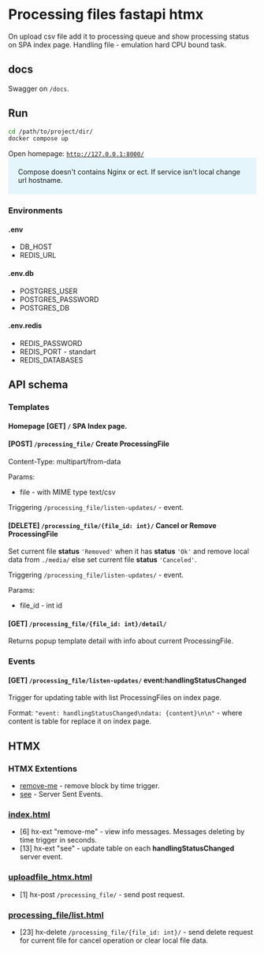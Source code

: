 # Processing files fastapi htmx

On upload csv file add it to processing queue and show processing status on SPA index page.
Handling file - emulation hard CPU bound task.

## docs
Swagger on `/docs`.

## Run

```sh
cd /path/to/project/dir/
docker compose up
```
Open homepage:
[`http://127.0.0.1:8000/`](http://127.0.0.1:8000/)
<span style="background-color: #e5f5fc; padding: 20px; display: block;">Compose doesn't contains Nginx or ect. If service isn't local change url hostname.</span>
### Environments

#### .env
 - DB_HOST
 - REDIS_URL

#### .env.db
 - POSTGRES_USER
 - POSTGRES_PASSWORD
 - POSTGRES_DB

#### .env.redis
 - REDIS_PASSWORD
 - REDIS_PORT - standart
 - REDIS_DATABASES


## API schema

### Templates

#### Homepage [GET] `/` SPA Index page.


#### [POST] `/processing_file/` Create ProcessingFile
Content-Type: multipart/from-data

Params:
  - file - with MIME type text/csv

Triggering `/processing_file/listen-updates/` - event.

#### [DELETE] `/processing_file/{file_id: int}/` Cancel or Remove ProcessingFile
Set current file <b>status</b> `'Removed'` when it has <b>status</b> `'Ok'` and remove local data from `./media/`
else set current file <b>status</b> `'Canceled'`.

Triggering `/processing_file/listen-updates/` - event.

Params:
  - file_id - int id

#### [GET] `/processing_file/{file_id: int}/detail/`
Returns popup template detail with info about current ProcessingFile.


### Events

#### [GET] `/processing_file/listen-updates/` event:handlingStatusChanged
Trigger for updating table with list ProcessingFiles on index page.

Format: `"event: handlingStatusChanged\ndata: {content}\n\n"` - where content is table for replace it on index page.

## HTMX

### HTMX Extentions

  - [remove-me](https://github.com/bigskysoftware/htmx-extensions/blob/main/src/remove-me/README.md) - remove block by time trigger.
  - [see](https://github.com/bigskysoftware/htmx-extensions/blob/main/src/sse/README.md) - Server Sent Events.

### [index.html](./templates/index.html)
  - [6] hx-ext "remove-me" - view info messages. Messages deleting by time trigger in seconds.
  - [13] hx-ext "see" - update table on each <b>handlingStatusChanged</b> server event.
### [uploadfile_htmx.html](./templates/forms/uploadfile_htmx.html)
  - [1] hx-post `/processing_file/` - send post request.

### [processing_file/list.html](./templates/processing_files/list.html)
 - [23] hx-delete `/processing_file/{file_id: int}/` - send delete request for current file for cancel operation or clear local file data.
